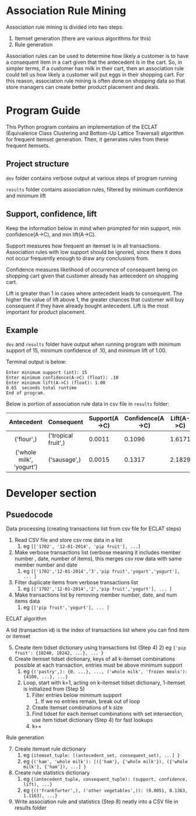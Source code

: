 # Association Rule Mining
Association rule mining is divided into two steps:

1) Itemset generation (there are various algorithms for this)
2) Rule generation

Association rules can be used to determine how likely a customer is 
to have a consequent item in a cart given that the antecedent is in the cart.
So, in simpler terms, if a customer has milk in their cart, then an
association rule could tell us how likely a customer will put eggs in their
shopping cart. For this reason, association rule mining is often done on 
shopping data so that store managers can create better product 
placement and deals.

# Program Guide
This Python program contains an implementation of the ECLAT
(Equivalence Class Clustering and Bottom-Up Lattice Traversal) algorithm for
frequent itemset generation. Then, it generates rules from these frequent
itemsets.

## Project structure
`dev` folder contains verbose output at various steps of program running

`results` folder contains association rules, filtered by minimum confidence
and minimum lift

## Support, confidence, lift
Keep the information below in mind when prompted for min support,
min confidence(A->C), and min lift(A->C).

Support measures how frequent an itemset is in all transactions.
Association rules with low support should be ignored, since there
it does not occur frequently enough to draw any conclusions from.

Confidence measures likelihood of occurrence of consequent being on shopping
cart given that customer already has antecedent on shopping cart.

Lift is greater than 1 in cases where antecedent leads to consequent.
The higher the value of lift above 1, the greater chances that customer
will buy consequent if they have already bought antecedent.
Lift is the most important for product placement.

## Example
`dev` and `results` folder have output when running program with minimum
support of 15, minimum confidence of .10, and minimum lift of 1.00.

Terminal output is below:
```
Enter minimum support (int): 15
Enter minimum confidence(A->C) (float): .10
Enter minimum lift(A->C) (float): 1.00
0.65  seconds total runtime
End of program.
```
Below is portion of association rule data in csv file in `results` folder:

|Antecedent|Consequent|Support(A->C)|Confidence(A->C)|Lift(A->C) |
|:----:|----|----|----|----|
|('flour',)|('tropical fruit',)|0.0011|0.1096|1.6171|
|('whole milk', 'yogurt')|('sausage',)|0.0015|0.1317|2.1829

# Developer section

## Psuedocode
Data processing (creating transactions list from csv file for ECLAT steps)

1) Read CSV file and store csv row data in a list
   1) eg `[['1702', '12-01-2014', 'pip fruit'], ...]`
2) Make verbose transactions list (verbose meaning it includes member number
   , date, number of items), this merges csv row data with same member
   number and date
   1) eg `[['1702','12-01-2014','3','pip fruit','yogurt','yogurt'], ... ]`
3) Filter duplicate items from verbose transactions list
   1) eg `[['1702','12-01-2014','2','pip fruit','yogurt'], ... ]`
4) Make transactions list by removing member number, date, and num items data
   1) eg `[['pip fruit','yogurt'], ... ]`

ECLAT algorithm

A tid (transaction id) is the index of transactions list where you can
find item or itemset

5) Create item tidset dictionary using transactions list (Step 4)
   2) eg `{'pip fruit': {10240, 10242, ...}, ... }`
6) Create itemset tidset dictionary, keys of all k-itemset combinations
   possible at each transaction, entries must be above minimum support
   1) eg `{('pastry',): {0, ...}, ...,
      ('whole milk', 'frozen meals'): {4100, ...}, ...}`
   2) Loop, start with k=1, acting on k-itemset tidset dictionary,
      1-itemset is initialized from (Step 5)
      1) Filter entries below minimum support
         1) If we no entries remain, break out of loop
      2) Create itemset combinations of k size
      3) Find tidset for each itemset combinations with set intersection, use
         item tidset dictionary (Step 4) for fast lookups
      4) k++
      
Rule generation

7) Create itemset rule dictionary
   1) eg `{itemset_tuple: [(antecedent_set, consequent_set), ...] }`
   2) eg `{('ham', 'whole milk'):
      [({'ham'}, {'whole milk'}), ({'whole milk'}, {'ham'}), ...] }`
8) Create rule statistics dictionary
   1) eg `{(antecedent_tuple, consequent_tuple):
      (support, confidence, lift), ...}`
   2) eg `{(('frankfurter',), ('other vegetables',)):
      (0.0051, 0.1363, 1.1163), ...}`
9) Write association rule and statistics (Step 8) neatly into a CSV file
in results folder